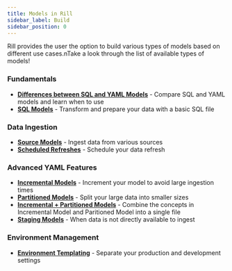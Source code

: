 ```yaml
---
title: Models in Rill
sidebar_label: Build
sidebar_position: 0
---
```


Rill provides the user the option to build various types of models based on different use cases.nTake a look through the list of available types of models!


### Fundamentals 
- [**Differences between SQL and YAML Models**](/build/models/model-differences) - Compare SQL and YAML models and learn when to use 
- [**SQL Models**](/build/models/sql-models) - Transform and prepare your data with a basic SQL file
  
### Data Ingestion
- [**Source Models**](/build/models/source-models) - Ingest data from various sources
- [**Scheduled Refreshes**](/build/models/data-refresh) - Schedule your data refresh  

### Advanced YAML Features
- [**Incremental Models**](/build/models/incremental-models) - Increment your model to avoid large ingestion times
- [**Partitioned Models**](/build/models/partitioned-models) - Split your large data into smaller sizes
- [**Incremental + Partitioned Models**](/build/models/incremental-partitioned-models) - Combine the concepts in Incremental Model and Paritioned Model into a single file
- [**Staging Models**](/build/models/staging-models) - When data is not directly available to ingest

### Environment Management
- [**Environment Templating**](/build/models/templating) - Separate your production and development settings 
